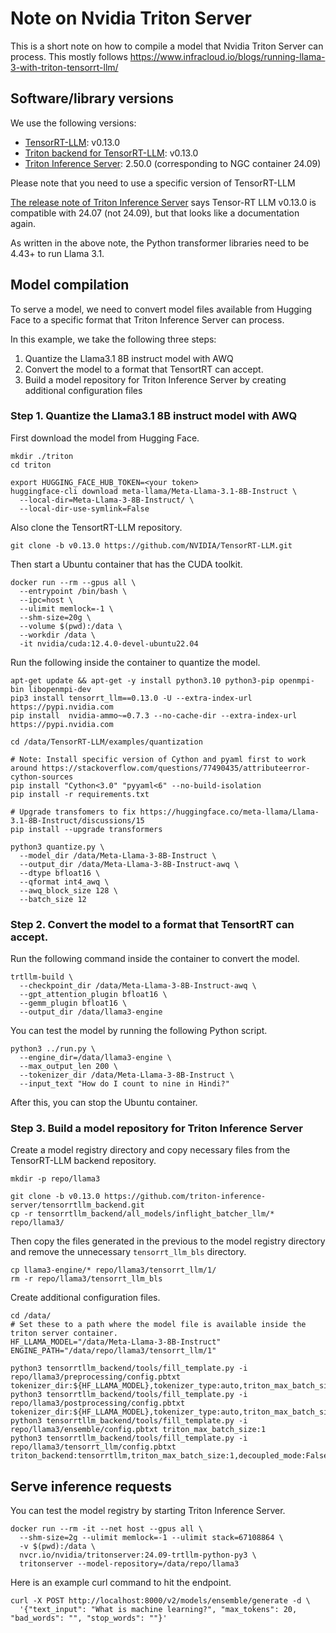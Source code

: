 # Note on Nvidia Triton Server

This is a short note on how to compile a model that Nvidia Triton Server can process.
This mostly follows https://www.infracloud.io/blogs/running-llama-3-with-triton-tensorrt-llm/

## Software/library versions

We use the following versions:

- [TensorRT-LLM](https://github.com/NVIDIA/TensorRT-LLM.git): v0.13.0
- [Triton backend for TensorRT-LLM](https://github.com/triton-inference-server/tensorrtllm_backend.git): v0.13.0
- [Triton Inference Server](https://github.com/triton-inference-server/server): 2.50.0 (corresponding to NGC container 24.09)

Please note that you need to use a specific version of TensorRT-LLM

[The release note of Triton Inference Server](https://github.com/triton-inference-server/server/releases/tag/v2.50.0) says Tensor-RT LLM v0.13.0 is compatible with 24.07 (not 24.09), but that looks like a documentation again.

As written in the above note, the Python transformer libraries need to be 4.43+ to run Llama 3.1.

## Model compilation

To serve a model, we need to convert model files available from Hugging Face to a specific format that Triton Inference Server can process.

In this example, we take the following three steps:

1. Quantize the Llama3.1 8B instruct model with AWQ
2. Convert the model to a format that TensortRT can accept.
3. Build a model repository for Triton Inference Server by creating additional configuration files


### Step 1. Quantize the Llama3.1 8B instruct model with AWQ

First download the model from Hugging Face.

```console
mkdir ./triton
cd triton

export HUGGING_FACE_HUB_TOKEN=<your token>
huggingface-cli download meta-llama/Meta-Llama-3.1-8B-Instruct \
  --local-dir=Meta-Llama-3-8B-Instruct/ \
  --local-dir-use-symlink=False
```

Also clone the TensortRT-LLM repository.

```console
git clone -b v0.13.0 https://github.com/NVIDIA/TensorRT-LLM.git
```

Then start a Ubuntu container that has the CUDA toolkit.

```console
docker run --rm --gpus all \
  --entrypoint /bin/bash \
  --ipc=host \
  --ulimit memlock=-1 \
  --shm-size=20g \
  --volume $(pwd):/data \
  --workdir /data \
  -it nvidia/cuda:12.4.0-devel-ubuntu22.04
```

Run the following inside the container to quantize the model.

```console
apt-get update && apt-get -y install python3.10 python3-pip openmpi-bin libopenmpi-dev
pip3 install tensorrt_llm==0.13.0 -U --extra-index-url https://pypi.nvidia.com
pip install  nvidia-ammo~=0.7.3 --no-cache-dir --extra-index-url https://pypi.nvidia.com

cd /data/TensorRT-LLM/examples/quantization

# Note: Install specific version of Cython and pyaml first to work around https://stackoverflow.com/questions/77490435/attributeerror-cython-sources
pip install "Cython<3.0" "pyyaml<6" --no-build-isolation
pip install -r requirements.txt

# Upgrade transfomers to fix https://huggingface.co/meta-llama/Llama-3.1-8B-Instruct/discussions/15
pip install --upgrade transformers

python3 quantize.py \
  --model_dir /data/Meta-Llama-3-8B-Instruct \
  --output_dir /data/Meta-Llama-3-8B-Instruct-awq \
  --dtype bfloat16 \
  --qformat int4_awq \
  --awq_block_size 128 \
  --batch_size 12
```


### Step 2. Convert the model to a format that TensortRT can accept.

Run the following command inside the container to convert the model.

```console
trtllm-build \
  --checkpoint_dir /data/Meta-Llama-3-8B-Instruct-awq \
  --gpt_attention_plugin bfloat16 \
  --gemm_plugin bfloat16 \
  --output_dir /data/llama3-engine
```

You can test the model by running the following Python script.

```console
python3 ../run.py \
  --engine_dir=/data/llama3-engine \
  --max_output_len 200 \
  --tokenizer_dir /data/Meta-Llama-3-8B-Instruct \
  --input_text "How do I count to nine in Hindi?"
```

After this, you can stop the Ubuntu container.

### Step 3. Build a model repository for Triton Inference Server

Create a model registry directory and copy necessary files from the TensorRT-LLM backend repository.

```console
mkdir -p repo/llama3

git clone -b v0.13.0 https://github.com/triton-inference-server/tensorrtllm_backend.git
cp -r tensorrtllm_backend/all_models/inflight_batcher_llm/* repo/llama3/
```

Then copy the files generated in the previous to the model registry directory and
remove the unnecessary `tensorrt_llm_bls` directory.

```consolde
cp llama3-engine/* repo/llama3/tensorrt_llm/1/
rm -r repo/llama3/tensorrt_llm_bls
```

Create additional configuration files.

```console
cd /data/
# Set these to a path where the model file is available inside the triton server container.
HF_LLAMA_MODEL="/data/Meta-Llama-3-8B-Instruct"
ENGINE_PATH="/data/repo/llama3/tensorrt_llm/1"

python3 tensorrtllm_backend/tools/fill_template.py -i repo/llama3/preprocessing/config.pbtxt tokenizer_dir:${HF_LLAMA_MODEL},tokenizer_type:auto,triton_max_batch_size:1,preprocessing_instance_count:1
python3 tensorrtllm_backend/tools/fill_template.py -i repo/llama3/postprocessing/config.pbtxt tokenizer_dir:${HF_LLAMA_MODEL},tokenizer_type:auto,triton_max_batch_size:1,postprocessing_instance_count:1
python3 tensorrtllm_backend/tools/fill_template.py -i repo/llama3/ensemble/config.pbtxt triton_max_batch_size:1
python3 tensorrtllm_backend/tools/fill_template.py -i repo/llama3/tensorrt_llm/config.pbtxt triton_backend:tensorrtllm,triton_max_batch_size:1,decoupled_mode:False,max_beam_width:1,engine_dir:${ENGINE_PATH},max_tokens_in_paged_kv_cache:2560,max_attention_window_size:2560,kv_cache_free_gpu_mem_fraction:0.5,exclude_input_in_output:True,enable_kv_cache_reuse:False,batching_strategy:inflight_fused_batching,max_queue_delay_microseconds:0
```


## Serve inference requests

You can test the model registry by starting Triton Inference Server.

```console
docker run --rm -it --net host --gpus all \
  --shm-size=2g --ulimit memlock=-1 --ulimit stack=67108864 \
  -v $(pwd):/data \
  nvcr.io/nvidia/tritonserver:24.09-trtllm-python-py3 \
  tritonserver --model-repository=/data/repo/llama3
```

Here is an example curl command to hit the endpoint.

```console
curl -X POST http://localhost:8000/v2/models/ensemble/generate -d \
  '{"text_input": "What is machine learning?", "max_tokens": 20, "bad_words": "", "stop_words": ""}'
```
